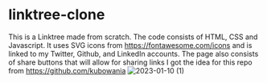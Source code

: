 # linktree-clone
This is a Linktree made from scratch.
The code consists of HTML, CSS and Javascript. It uses SVG icons from https://fontawesome.com/icons and is linked to my Twitter, Github, and LinkedIn accounts.
The page also consists of share buttons that will allow for sharing links
I got the idea for this repo from https://github.com/kubowania
![2023-01-10 (1)](https://user-images.githubusercontent.com/98365526/211705002-967b6050-1677-4bf1-aa2a-eae7cb51ffb8.png)

